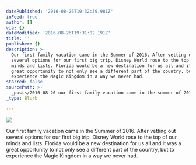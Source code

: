 ```yaml
---
datePublished: '2016-08-26T19:32:39.981Z'
inFeed: true
author: []
via: {}
dateModified: '2016-08-26T19:31:02.191Z'
title: ''
publisher: {}
description: >-
  Our first family vacation came in the Summer of 2016. After vetting out
  several options for our first big trip, Disney World rose to the top of our
  minds and lists. Florida would be a new destination for us all and it was a
  great opportunity to not only see a different part of the country, but to
  experience the Magic Kingdom in a way we never had.
starred: false
sourcePath: >-
  _posts/2016-08-26-our-first-family-vacation-came-in-the-summer-of-2016-after.md
_type: Blurb

---
```

![](https://the-grid-user-content.s3-us-west-2.amazonaws.com/ecc53588-6d9c-42ec-b098-2fe6f4f66b21.jpg)

Our first family vacation came in the Summer of 2016\. After vetting out several options for our first big trip, Disney World rose to the top of our minds and lists. Florida would be a new destination for us all and it was a great opportunity to not only see a different part of the country, but to experience the Magic Kingdom in a way we never had.